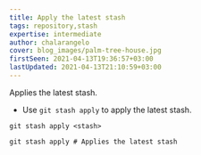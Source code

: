 ```yaml
---
title: Apply the latest stash
tags: repository,stash
expertise: intermediate
author: chalarangelo
cover: blog_images/palm-tree-house.jpg
firstSeen: 2021-04-13T19:36:57+03:00
lastUpdated: 2021-04-13T21:10:59+03:00
---
```


Applies the latest stash.

- Use `git stash apply` to apply the latest stash.

```shell
git stash apply <stash>
```

```shell
git stash apply # Applies the latest stash
```
